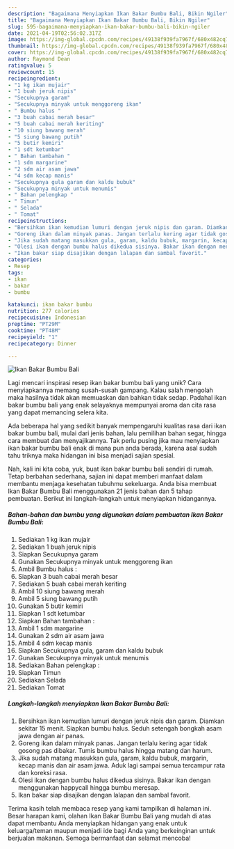 ```yaml
---
description: "Bagaimana Menyiapkan Ikan Bakar Bumbu Bali, Bikin Ngiler"
title: "Bagaimana Menyiapkan Ikan Bakar Bumbu Bali, Bikin Ngiler"
slug: 595-bagaimana-menyiapkan-ikan-bakar-bumbu-bali-bikin-ngiler
date: 2021-04-19T02:56:02.317Z
image: https://img-global.cpcdn.com/recipes/49138f939fa7967f/680x482cq70/ikan-bakar-bumbu-bali-foto-resep-utama.jpg
thumbnail: https://img-global.cpcdn.com/recipes/49138f939fa7967f/680x482cq70/ikan-bakar-bumbu-bali-foto-resep-utama.jpg
cover: https://img-global.cpcdn.com/recipes/49138f939fa7967f/680x482cq70/ikan-bakar-bumbu-bali-foto-resep-utama.jpg
author: Raymond Dean
ratingvalue: 5
reviewcount: 15
recipeingredient:
- "1 kg ikan mujair"
- "1 buah jeruk nipis"
- "Secukupnya garam"
- "Secukupnya minyak untuk menggoreng ikan"
- " Bumbu halus "
- "3 buah cabai merah besar"
- "5 buah cabai merah keriting"
- "10 siung bawang merah"
- "5 siung bawang putih"
- "5 butir kemiri"
- "1 sdt ketumbar"
- " Bahan tambahan "
- "1 sdm margarine"
- "2 sdm air asam jawa"
- "4 sdm kecap manis"
- "Secukupnya gula garam dan kaldu bubuk"
- "Secukupnya minyak untuk menumis"
- " Bahan pelengkap "
- " Timun"
- " Selada"
- " Tomat"
recipeinstructions:
- "Bersihkan ikan kemudian lumuri dengan jeruk nipis dan garam. Diamkan sekitar 15 menit. Siapkan bumbu halus. Seduh setengah bongkah asam jawa dengan air panas."
- "Goreng ikan dalam minyak panas. Jangan terlalu kering agar tidak gosong pas dibakar. Tumis bumbu halus hingga matang dan harum."
- "Jika sudah matang masukkan gula, garam, kaldu bubuk, margarin, kecap manis dan air asam jawa. Aduk lagi sampai semua tercampur rata dan koreksi rasa."
- "Olesi ikan dengan bumbu halus dikedua sisinya. Bakar ikan dengan menggunakan happycall hingga bumbu meresap."
- "Ikan bakar siap disajikan dengan lalapan dan sambal favorit."
categories:
- Resep
tags:
- ikan
- bakar
- bumbu

katakunci: ikan bakar bumbu 
nutrition: 277 calories
recipecuisine: Indonesian
preptime: "PT29M"
cooktime: "PT48M"
recipeyield: "1"
recipecategory: Dinner

---
```



![Ikan Bakar Bumbu Bali](https://img-global.cpcdn.com/recipes/49138f939fa7967f/680x482cq70/ikan-bakar-bumbu-bali-foto-resep-utama.jpg)

Lagi mencari inspirasi resep ikan bakar bumbu bali yang unik? Cara menyiapkannya memang susah-susah gampang. Kalau salah mengolah maka hasilnya tidak akan memuaskan dan bahkan tidak sedap. Padahal ikan bakar bumbu bali yang enak selayaknya mempunyai aroma dan cita rasa yang dapat memancing selera kita.

Ada beberapa hal yang sedikit banyak mempengaruhi kualitas rasa dari ikan bakar bumbu bali, mulai dari jenis bahan, lalu pemilihan bahan segar, hingga cara membuat dan menyajikannya. Tak perlu pusing jika mau menyiapkan ikan bakar bumbu bali enak di mana pun anda berada, karena asal sudah tahu triknya maka hidangan ini bisa menjadi sajian spesial.




Nah, kali ini kita coba, yuk, buat ikan bakar bumbu bali sendiri di rumah. Tetap berbahan sederhana, sajian ini dapat memberi manfaat dalam membantu menjaga kesehatan tubuhmu sekeluarga. Anda bisa membuat Ikan Bakar Bumbu Bali menggunakan 21 jenis bahan dan 5 tahap pembuatan. Berikut ini langkah-langkah untuk menyiapkan hidangannya.

<!--inarticleads1-->

##### Bahan-bahan dan bumbu yang digunakan dalam pembuatan Ikan Bakar Bumbu Bali:

1. Sediakan 1 kg ikan mujair
1. Sediakan 1 buah jeruk nipis
1. Siapkan Secukupnya garam
1. Gunakan Secukupnya minyak untuk menggoreng ikan
1. Ambil  Bumbu halus :
1. Siapkan 3 buah cabai merah besar
1. Sediakan 5 buah cabai merah keriting
1. Ambil 10 siung bawang merah
1. Ambil 5 siung bawang putih
1. Gunakan 5 butir kemiri
1. Siapkan 1 sdt ketumbar
1. Siapkan  Bahan tambahan :
1. Ambil 1 sdm margarine
1. Gunakan 2 sdm air asam jawa
1. Ambil 4 sdm kecap manis
1. Siapkan Secukupnya gula, garam dan kaldu bubuk
1. Gunakan Secukupnya minyak untuk menumis
1. Sediakan  Bahan pelengkap :
1. Siapkan  Timun
1. Sediakan  Selada
1. Sediakan  Tomat




<!--inarticleads2-->

##### Langkah-langkah menyiapkan Ikan Bakar Bumbu Bali:

1. Bersihkan ikan kemudian lumuri dengan jeruk nipis dan garam. Diamkan sekitar 15 menit. Siapkan bumbu halus. Seduh setengah bongkah asam jawa dengan air panas.
1. Goreng ikan dalam minyak panas. Jangan terlalu kering agar tidak gosong pas dibakar. Tumis bumbu halus hingga matang dan harum.
1. Jika sudah matang masukkan gula, garam, kaldu bubuk, margarin, kecap manis dan air asam jawa. Aduk lagi sampai semua tercampur rata dan koreksi rasa.
1. Olesi ikan dengan bumbu halus dikedua sisinya. Bakar ikan dengan menggunakan happycall hingga bumbu meresap.
1. Ikan bakar siap disajikan dengan lalapan dan sambal favorit.




Terima kasih telah membaca resep yang kami tampilkan di halaman ini. Besar harapan kami, olahan Ikan Bakar Bumbu Bali yang mudah di atas dapat membantu Anda menyiapkan hidangan yang enak untuk keluarga/teman maupun menjadi ide bagi Anda yang berkeinginan untuk berjualan makanan. Semoga bermanfaat dan selamat mencoba!
